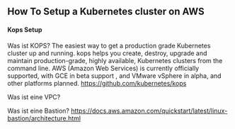 ## How To Setup a Kubernetes cluster on AWS

#### Kops Setup

Was ist KOPS?
The easiest way to get a production grade Kubernetes cluster up and running.
kops helps you create, destroy, upgrade and maintain production-grade, highly available, Kubernetes clusters from the command line. AWS (Amazon Web Services) is currently officially supported, with GCE in beta support , and VMware vSphere in alpha, and other platforms planned.
https://github.com/kubernetes/kops

Was ist eine VPC?

Was ist eine Bastion?
https://docs.aws.amazon.com/quickstart/latest/linux-bastion/architecture.html